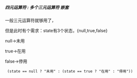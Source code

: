 ##### 四元运算符 : 多个三元运算符 嵌套

一般三元运算符就够用了，

但是此时有个需求：state有3个状态，{null,true,false}

null→未用

true→在用

false→停用

```js]
 (state == null ? "未用" : (state == true ? "在用" : "停用"))
```

